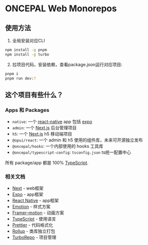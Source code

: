 # ONCEPAL Web Monorepos

## 使用方法

1. 全局安装对应CLI
```sh
npm install -g pnpm
npm install -g turbo
```

2. 拉项目代码，安装依赖，查看package.json运行对应项目:

```sh
pnpm i
pnpm run dev:?
```

## 这个项目有些什么？

### Apps 和 Packages

- `native`: 一个 [react-native](https://reactnative.dev/) app 包括 [expo](https://docs.expo.dev/)
- `admin`: 一个 [Next.js](https://nextjs.org/) 后台管理项目
- `h5`: 一个 [Next.js](https://nextjs.org/) h5 移动端项目
- `@opui/react`: 一个 admin 和 h5 使用的组件库，未来可开源独立发布 
- `@oncepal/hooks`: 一个内部使用的 hooks 工具库
- `@oncepal/typescript-config`: `tsconfig.json` ts统一配置中心

所有 package/app 都是 100% [TypeScript](https://www.typescriptlang.org/).

### 相关文档

- [Next](https://nextjs.org/) - web框架
- [Expo](https://emotion.sh/docs/introduction) - app框架
- [React Native](https://reactnative.dev/) - app框架
- [Emotion](https://emotion.sh/docs/introduction) - 样式方案
- [Framer-motion](https://www.framer.com/motion/) - 动画方案
- [TypeScript](https://www.typescriptlang.org/) - 使用语言
- [Prettier](https://prettier.io) - 代码格式化
- [Rollup](https://rollupjs.org/) - 类库独立打包
- [TurboRepo](https://turbo.build/repo/docs) - 项目管理

